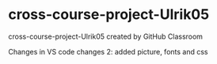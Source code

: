 # cross-course-project-Ulrik05

cross-course-project-Ulrik05 created by GitHub Classroom

Changes in VS code
changes 2: added picture, fonts and css
